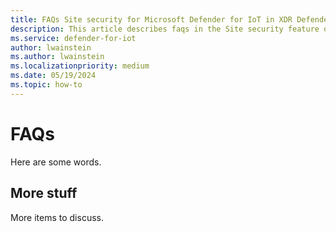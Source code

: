 ```yaml
---
title: FAQs Site security for Microsoft Defender for IoT in XDR Defender portal
description: This article describes faqs in the Site security feature of Microsoft Defender for IoT in XDR Defender portal
ms.service: defender-for-iot
author: lwainstein
ms.author: lwainstein
ms.localizationpriority: medium
ms.date: 05/19/2024
ms.topic: how-to
---
```


# FAQs

Here are some words.

## More stuff

More items to discuss.
